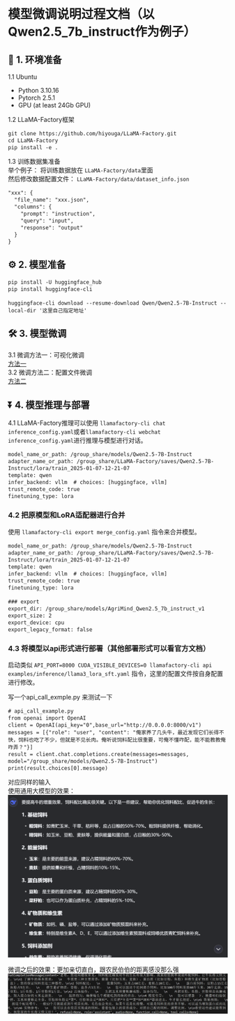 # 模型微调说明过程文档（以Qwen2.5_7b_instruct作为例子）

## 🤖 1. 环境准备
1.1 Ubuntu
- Python 3.10.16
- Pytorch 2.5.1
- GPU (at least 24Gb GPU)

1.2 LLaMA-Factory框架
```shell
git clone https://github.com/hiyouga/LLaMA-Factory.git  
cd LLaMA-Factory   
pip install -e .  
```
1.3 训练数据集准备  
举个例子：
将训练数据放在 `LLaMA-Factory/data`里面  
然后修改数据配置文件： `LLaMA-Factory/data/dataset_info.json` 
```shell
"xxx": {
  "file_name": "xxx.json",
  "columns": {
    "prompt": "instruction",
    "query": "input",
    "response": "output"
  }
}
```

## ⚙️ 2. 模型准备
```shell
pip install -U huggingface_hub
pip install huggingface-cli

huggingface-cli download --resume-download Qwen/Qwen2.5-7B-Instruct --local-dir '这里自己指定地址'

```


## 🛠️ 3. 模型微调
3.1 微调方法一：可视化微调    
[方法一](https://github.com/hiyouga/LLaMA-Factory/blob/main/README_zh.md)   
3.2 微调方法二：配置文件微调    
[方法二](https://llamafactory.readthedocs.io/zh-cn/latest/getting_started/sft.html) 

## ⏬ 4. 模型推理与部署  
4.1
LLaMA-Factory推理可以使用 `llamafactory-cli chat inference_config.yaml`或者`llamafactory-cli webchat inference_config.yaml`进行推理与模型进行对话。  

```shell
model_name_or_path: /group_share/models/Qwen2.5-7B-Instruct
adapter_name_or_path: /group_share/LLaMA-Factory/saves/Qwen2.5-7B-Instruct/lora/train_2025-01-07-12-21-07
template: qwen
infer_backend: vllm  # choices: [huggingface, vllm]
trust_remote_code: true
finetuning_type: lora
```   
### 4.2 把原模型和LoRA适配器进行合并    
使用 `llamafactory-cli export merge_config.yaml` 指令来合并模型。   
```shell
model_name_or_path: /group_share/models/Qwen2.5-7B-Instruct
adapter_name_or_path: /group_share/LLaMA-Factory/saves/Qwen2.5-7B-Instruct/lora/train_2025-01-07-12-21-07
template: qwen
infer_backend: vllm  # choices: [huggingface, vllm]
trust_remote_code: true
finetuning_type: lora

### export
export_dir: /group_share/models/AgriMind_Qwen2.5_7b_instruct_v1
export_size: 2
export_device: cpu
export_legacy_format: false

```    
### 4.3 将模型以api形式进行部署（其他部署形式可以看官方文档）  
启动类似 `API_PORT=8000 CUDA_VISIBLE_DEVICES=0 llamafactory-cli api examples/inference/llama3_lora_sft.yaml` 指令，这里的配置文件按自身配置进行修改。  

写一个api_call_exmple.py 来测试一下   
```shell
# api_call_example.py
from openai import OpenAI 
client = OpenAI(api_key="0",base_url="http://0.0.0.0:8000/v1")
messages = [{"role": "user", "content": "俺家养了几头牛，最近发现它们长得不快，饲料也吃了不少，但就是不见长肉。俺听说饲料配比很重要，可俺不懂咋配，能不能教教俺咋弄？"}]
result = client.chat.completions.create(messages=messages, model="/group_share/models/Qwen2.5-7B-Instruct")
print(result.choices[0].message)
```  

对应同样的输入   
使用通用大模型的效果：    
![before_finetuning](normal.png)  


微调之后的效果：更加亲切直白，跟农民伯伯的距离感没那么强  
![compare](after_finetuning.png)  